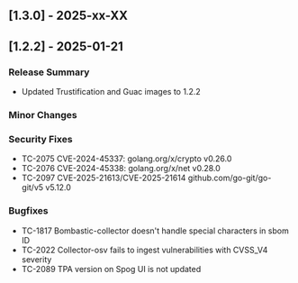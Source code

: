 ## [1.3.0] - 2025-xx-XX

## [1.2.2] - 2025-01-21

### Release Summary
- Updated Trustification and Guac images to 1.2.2

### Minor Changes

### Security Fixes
- TC-2075 CVE-2024-45337: golang.org/x/crypto v0.26.0
- TC-2076 CVE-2024-45338: golang.org/x/net v0.28.0
- TC-2097 CVE-2025-21613/CVE-2025-21614 github.com/go-git/go-git/v5 v5.12.0

### Bugfixes
- TC-1817 Bombastic-collector doesn't handle special characters in sbom ID
- TC-2022 Collector-osv fails to ingest vulnerabilities with CVSS_V4 severity
- TC-2089 TPA version on Spog UI is not updated
